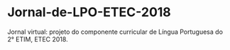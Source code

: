 # Jornal-de-LPO-ETEC-2018
 Jornal virtual: projeto do componente curricular de Língua Portuguesa do 2° ETIM, ETEC 2018.
